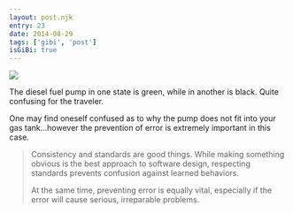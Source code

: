 ```yaml
---
layout: post.njk
entry: 23
date: 2014-08-29
tags: ['gibi', 'post']
isGiBi: true
---
```

<img src="{{ site.baseUrl }}assets/gibiimages/{{ entry }}.jpg" />

The diesel fuel pump in one state is green, while in another is black. Quite confusing for the traveler.

One may find oneself confused as to why the pump does not fit into your gas tank…however the prevention of error is extremely important in this case.

>Consistency and standards are good things. While making something obvious is the best approach to software design, respecting standards prevents confusion against learned behaviors.
>
>At the same time, preventing error is equally vital, especially if the error will cause serious, irreparable problems.